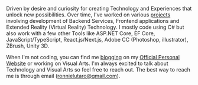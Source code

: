 Driven by desire and curiosity for creating Technology and Experiences that unlock new possibilities. Over time, I've worked on various [projects](https://ronnielutalo.github.io/work/engineering/) involving development of Backend Services, Frontend applications and Extended Reality (Virtual Reality) Technology. I mostly code using C# but also work with a few other Tools like ASP.NET Core, EF Core, JavaScript/TypeScript, React.js/Next.js, Adobe CC (Photoshop, illustrator), ZBrush, Unity 3D.

When I'm not coding, you can find me [blogging](https://ronnielutalo.github.io/blog/) on my [Official Personal Website](https://ronnielutalo.github.io/) or working on Visual Arts. I'm always excited to talk about Technology and Visual Arts so feel free to reach out. The best way to reach me is through email (ronnielutaro@gmail.com).
